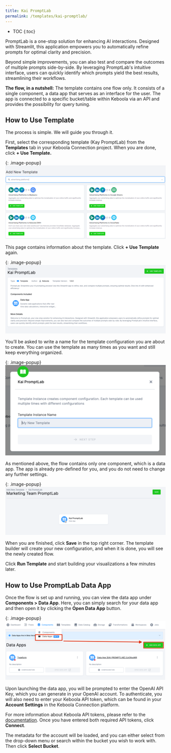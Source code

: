 ```yaml
---
title: Kai PromptLab
permalink: /templates/kai-promptlab/
---
```


* TOC
{:toc}

PromptLab is a one-stop solution for enhancing AI interactions. Designed with Streamlit, this application empowers you to automatically refine prompts 
for optimal clarity and precision. 

Beyond simple improvements, you can also test and compare the outcomes of multiple prompts side-by-side. By leveraging PromptLab's intuitive interface, 
users can quickly identify which prompts yield the best results, streamlining their workflows.

**The flow, in a nutshell:**
The template contains one flow only. It consists of a single component, a data app that serves as an interface for the user. The app is connected to 
a specific bucket/table within Keboola via an API and provides the possibility for query tuning.

## How to Use Template
The process is simple. We will guide you through it. 

First, select the corresponding template (Kay PromptLab) from the **Templates** tab in your Keboola Connection project. When you are done, click **+ Use Template.**

{: .image-popup}
![Add New Template](/templates/kai-promptlab/add-new-template.png)

This page contains information about the template. Click **+ Use Template** again.

{: .image-popup}
![Kai PromptLab Template](/templates/kai-promptlab/kai-promptlab-template.png)

You’ll be asked to write a name for the template configuration you are about to create. 
You can use the template as many times as you want and still keep everything organized.

{: .image-popup}
![Name Kai PromptLab Template](/templates/kai-promptlab/name-template.png)

As mentioned above, the flow contains only one component, which is a data app. The app is already pre-defined for you, 
and you do not need to change any further settings.

{: .image-popup}
![New Data App](/templates/kai-promptlab/new-data-app.png)

When you are finished, click **Save** in the top right corner. The template builder will create your new configuration, and when it is done, 
you will see the newly created flow.

Click **Run Template** and start building your visualizations a few minutes later.

## How to Use PromptLab Data App
Once the flow is set up and running, you can view the data app under **Components > Data App**. Here, you can simply search for your data app and then open it 
by clicking the **Open Data App** button.

{: .image-popup}
![Add Data App](/templates/kai-promptlab/add-data-app.png)

Upon launching the data app, you will be prompted to enter the OpenAI API Key, which you can generate in your OpenAI account. 
To authenticate, you will also need to enter your Keboola API token, which can be found in your **Account Settings** in the Keboola Connection platform. 

For more information about Keboola API tokens, please refer to the [documentation](https://help.keboola.com/management/project/tokens/). 
Once you have entered both required API tokens, click **Connect**. 

The metadata for the account will be loaded, and you can either select from the drop-down menu or search within the bucket you wish to work with. 
Then click **Select Bucket**.

